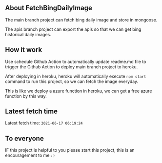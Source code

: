 ## About FetchBingDailyImage

The main branch project can fetch bing daily image and store in mongoose.

The apis branch project can export the apis so that we can get bing historical daily images.

## How it work

Use schedule Github Action to automatically update readme.md file to trigger the Github Action to deploy main branch project to heroku.

After deploying in heroku, heroku will automatically execute `npm start` command to run this project, so we can fetch the image everyday.

This is like we deploy a azure function in heroku, we can get a free azure function by this way.

## Latest fetch time

Latest fetch time: `2021-06-17 06:19:24`

## To everyone

IF this project is helpful to you please start this project, this is an encouragement to me `:)`
